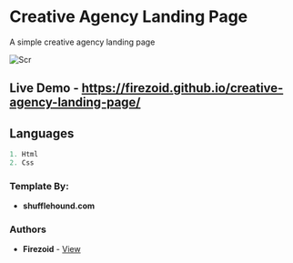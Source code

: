 # Creative Agency Landing Page
A simple creative agency landing page

![Scr](https://cdn.jevelin.shufflehound.com/wp-content/uploads/sites/22/2019/03/jevelin-agency.png)

## Live Demo - https://firezoid.github.io/creative-agency-landing-page/


## Languages

```js
1. Html
2. Css
```

### Template By:
* **shufflehound.com**

### Authors
* **Firezoid** - [View](github.com/firezoid)



